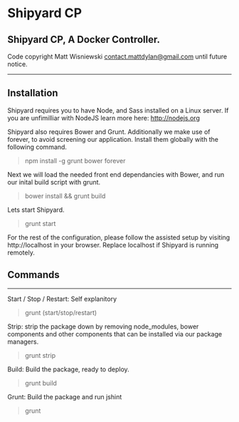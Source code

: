 # Shipyard CP
## Shipyard CP, A Docker Controller.
Code copyright Matt Wisniewski <contact.mattdylan@gmail.com> until future notice.

---

## Installation

Shipyard requires you to have Node, and Sass installed on a Linux server. If you are unfimilliar with NodeJS learn more here: http://nodejs.org 

Shipyard also requires Bower and Grunt. Additionally we make use of forever, to avoid screening our application. Install them globally with the following command.

> npm install -g grunt bower forever

Next we will load the needed front end dependancies with Bower, and run our inital build script with grunt.

> bower install && grunt build

Lets start Shipyard.

> grunt start

For the rest of the configuration, please follow the assisted setup by visiting http://localhost in your browser. Replace localhost if Shipyard is running remotely.

## Commands

---

Start / Stop / Restart: Self explanitory

> grunt (start/stop/restart)

Strip: strip the package down by removing node_modules, bower components and other components that can be installed via our package managers. 

> grunt strip

Build: Build the package, ready to deploy.

> grunt build

Grunt: Build the package and run jshint

> grunt
